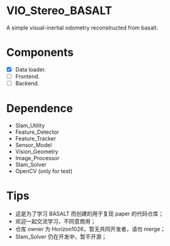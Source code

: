# VIO_Stereo_BASALT
A simple visual-inertial odometry reconstructed from basalt.

# Components
- [x] Data loader.
- [ ] Frontend.
- [ ] Backend.

# Dependence
- Slam_Utility
- Feature_Detector
- Feature_Tracker
- Sensor_Model
- Vision_Geometry
- Image_Processor
- Slam_Solver
- OpenCV (only for test)

# Tips
- 这是为了学习 BASALT 而创建的用于复现 paper 的代码仓库；
- 欢迎一起交流学习，不同意商用；
- 仓库 owner 为 Horizon1026，暂无共同开发者，请勿 merge；
- Slam_Solver 仍在开发中，暂不开源；
